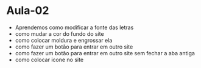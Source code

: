 # Aula-02
- Aprendemos como modificar a fonte das letras
- como mudar a cor do fundo do site
- como colocar moldura e engrossar ela
- como fazer um botão para entrar em outro site
- como fazer um botão para entrar em outro site sem fechar a aba antiga
- como colocar icone no site
